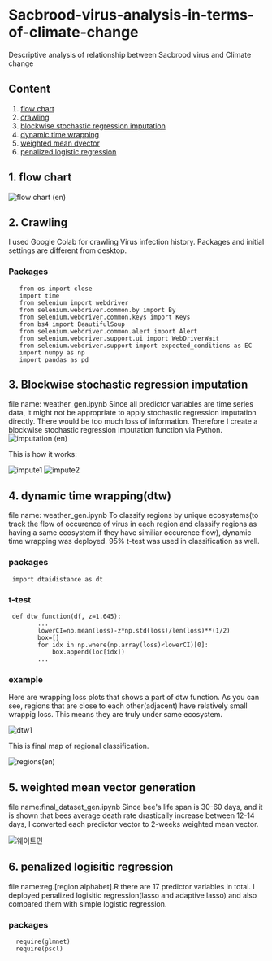 # Sacbrood-virus-analysis-in-terms-of-climate-change
Descriptive analysis of relationship between Sacbrood virus and Climate change

## Content
1. [flow chart](#1.-flow-chart)
2. [crawling](#2.-Crawling)
3. [blockwise stochastic regression imputation](#3.-Blockwise-stochastic-regression-imputation)
4. [dynamic time wrapping](#4.-dynamic-time-wrapping(dtw))
5. [weighted mean dvector](#5.-weighted-mean-vector-generation)
6. [penalized logistic regression](#6.-penalized-logisitic-regression)

## 1. flow chart
![flow chart (en)](https://user-images.githubusercontent.com/108067353/199183520-ccee3593-e6d9-4286-a958-d7044f40ec85.png)

## 2. Crawling
I used Google Colab for crawling Virus infection history. Packages and initial settings are different from desktop.

### Packages
```
   from os import close
   import time
   from selenium import webdriver
   from selenium.webdriver.common.by import By
   from selenium.webdriver.common.keys import Keys
   from bs4 import BeautifulSoup
   from selenium.webdriver.common.alert import Alert
   from selenium.webdriver.support.ui import WebDriverWait
   from selenium.webdriver.support import expected_conditions as EC
   import numpy as np
   import pandas as pd
```
  
 ## 3. Blockwise stochastic regression imputation
 file name: weather_gen.ipynb
 Since all predictor variables are time series data, it might not be appropriate to apply stochastic regression imputation directly. There would be too much loss of information. Therefore I create a blockwise stochastic regression imputation function via Python.
 ![imputation (en)](https://user-images.githubusercontent.com/108067353/199185234-976d1ee1-f67f-4211-8fd2-9aa7fcec8e3c.png)
 
 This is how it works:
 
![impute1](https://user-images.githubusercontent.com/108067353/199185499-ecf04d07-0aa8-4646-8863-acd952f032ee.png) ![impute2](https://user-images.githubusercontent.com/108067353/199185503-3110a8bb-b534-47aa-b16c-1718ed87270b.png)


## 4. dynamic time wrapping(dtw)
file name: weather_gen.ipynb
To classify regions by unique ecosystems(to track the flow of occurence of virus in each region and classify regions as having a same ecosystem if they have similiar occurence flow), dynamic time wrapping was deployed. 95% t-test was used in classification as well.
### packages
```
 import dtaidistance as dt
``` 
### t-test 
```
 def dtw_function(df, z=1.645):
        ...
        lowerCI=np.mean(loss)-z*np.std(loss)/len(loss)**(1/2)
        box=[]
        for idx in np.where(np.array(loss)<lowerCI)[0]:
            box.append(loc[idx])
        ...
```
 
### example
Here are wrapping loss plots that shows a part of dtw function. As you can see, regions that are close to each other(adjacent) have relatively small wrappig loss. This means they are truly under same ecosystem.

![dtw1](https://user-images.githubusercontent.com/108067353/199188097-c3403908-746e-4136-b929-e41117d71985.png)

This is final map of regional classification.

![regions(en)](https://user-images.githubusercontent.com/108067353/199189048-a57643e9-c604-45ae-a587-b77a08af8068.png)

## 5. weighted mean vector generation
file name:final_dataset_gen.ipynb
Since bee's life span is 30-60 days, and it is shown that bees average death rate drastically increase between 12-14 days, I converted each predictor vector to 2-weeks weighted mean vector. 

![웨이트민](https://user-images.githubusercontent.com/108067353/199191229-dbce6fbd-48ab-41dd-9ab3-0572f5fefe4c.png)


## 6. penalized logisitic regression
file name:reg.[region alphabet].R
there are 17 predictor variables in total. I deployed penalized logisitic regression(lasso and adaptive lasso) and also compared them with simple logistic regression.

### packages
```
  require(glmnet)
  require(pscl)
```
